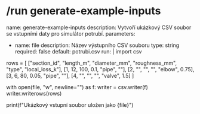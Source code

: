 # /run generate-example-inputs
name: generate-example-inputs
description: Vytvoří ukázkový CSV soubor se vstupními daty pro simulátor potrubí.
parameters:
  - name: file
    description: Název výstupního CSV souboru
    type: string
    required: false
    default: potrubi.csv
run: |
  import csv

  rows = [
      ["section_id", "length_m", "diameter_mm", "roughness_mm", "type", "local_loss_k"],
      [1, 12, 100, 0.1, "pipe", ""],
      [2, "", "", "", "elbow", 0.75],
      [3, 6, 80, 0.05, "pipe", ""],
      [4, "", "", "", "valve", 1.5]
  ]

  with open(file, "w", newline="") as f:
      writer = csv.writer(f)
      writer.writerows(rows)

  print(f"Ukázkový vstupní soubor uložen jako {file}")